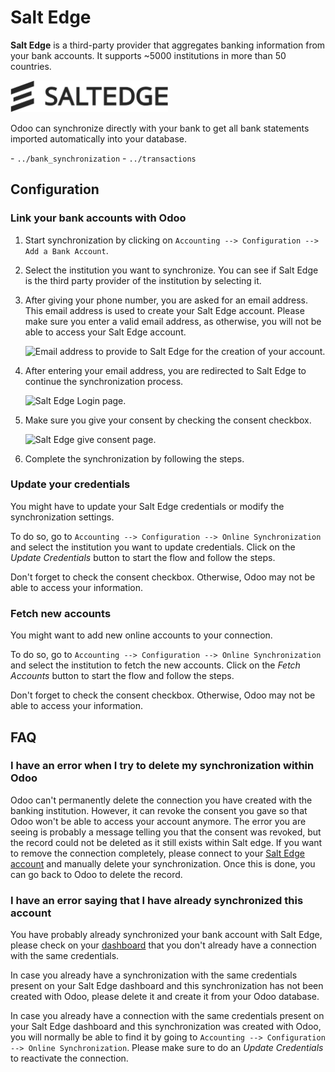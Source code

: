 # Salt Edge

**Salt Edge** is a third-party provider that aggregates banking
information from your bank accounts. It supports ~5000 institutions in
more than 50 countries.

<img src="saltedge/saltedge-logo.png" class="align-center"
style="width:50.0%" alt="Salt Edge Logo" />

Odoo can synchronize directly with your bank to get all bank statements
imported automatically into your database.

<div class="seealso">

\- `../bank_synchronization` - `../transactions`

</div>

## Configuration

### Link your bank accounts with Odoo

1.  Start synchronization by clicking on `Accounting --> Configuration
    --> Add a Bank Account`.

2.  Select the institution you want to synchronize. You can see if Salt
    Edge is the third party provider of the institution by selecting it.

3.  After giving your phone number, you are asked for an email address.
    This email address is used to create your Salt Edge account. Please
    make sure you enter a valid email address, as otherwise, you will
    not be able to access your Salt Edge account.

    <img src="saltedge/saltedge-contact-email.png" class="align-center"
    alt="Email address to provide to Salt Edge for the creation of your account." />

4.  After entering your email address, you are redirected to Salt Edge
    to continue the synchronization process.

    <img src="saltedge/saltedge-login-page.png" class="align-center"
    alt="Salt Edge Login page." />

5.  Make sure you give your consent by checking the consent checkbox.

    <img src="saltedge/saltedge-give-consent.png" class="align-center"
    alt="Salt Edge give consent page." />

6.  Complete the synchronization by following the steps.

### Update your credentials

You might have to update your Salt Edge credentials or modify the
synchronization settings.

To do so, go to
`Accounting --> Configuration --> Online Synchronization` and select the
institution you want to update credentials. Click on the *Update
Credentials* button to start the flow and follow the steps.

Don't forget to check the consent checkbox. Otherwise, Odoo may not be
able to access your information.

### Fetch new accounts

You might want to add new online accounts to your connection.

To do so, go to
`Accounting --> Configuration --> Online Synchronization` and select the
institution to fetch the new accounts. Click on the *Fetch Accounts*
button to start the flow and follow the steps.

Don't forget to check the consent checkbox. Otherwise, Odoo may not be
able to access your information.

## FAQ

### I have an error when I try to delete my synchronization within Odoo

Odoo can't permanently delete the connection you have created with the
banking institution. However, it can revoke the consent you gave so that
Odoo won't be able to access your account anymore. The error you are
seeing is probably a message telling you that the consent was revoked,
but the record could not be deleted as it still exists within Salt edge.
If you want to remove the connection completely, please connect to your
[Salt Edge account](https://www.saltedge.com/dashboard) and manually
delete your synchronization. Once this is done, you can go back to Odoo
to delete the record.

### I have an error saying that I have already synchronized this account

You have probably already synchronized your bank account with Salt Edge,
please check on your [dashboard](https://www.saltedge.com/dashboard)
that you don't already have a connection with the same credentials.

In case you already have a synchronization with the same credentials
present on your Salt Edge dashboard and this synchronization has not
been created with Odoo, please delete it and create it from your Odoo
database.

In case you already have a connection with the same credentials present
on your Salt Edge dashboard and this synchronization was created with
Odoo, you will normally be able to find it by going to
`Accounting --> Configuration --> Online Synchronization`. Please make
sure to do an *Update Credentials* to reactivate the connection.
